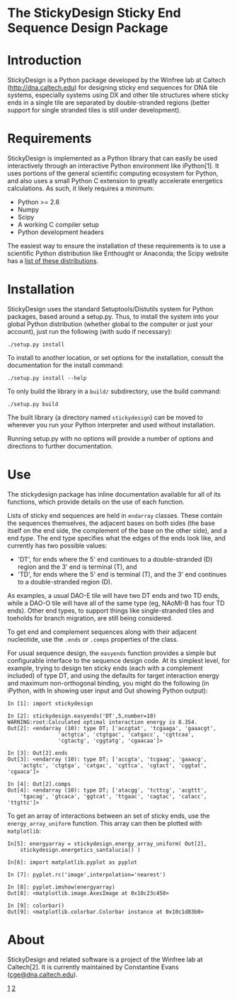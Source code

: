 The StickyDesign Sticky End Sequence Design Package
===================================================

# Introduction

StickyDesign is a Python package developed by the Winfree lab at Caltech (http://dna.caltech.edu) for designing sticky end sequences for DNA tile systems, especially systems using DX and other tile structures where sticky ends in a single tile are separated by double-stranded regions (better support for single stranded tiles is still under development). 

# Requirements

StickyDesign is implemented as a Python library that can easily be used interactively through an interactive Python environment like iPython[1]. It uses portions of the general scientific computing ecosystem for Python, and also uses a small Python C extension to greatly accelerate energetics calculations. As such, it likely requires a minimum:

* Python >= 2.6
* Numpy
* Scipy
* A working C compiler setup
* Python development headers

The easiest way to ensure the installation of these requirements is to use a scientific Python distribution like Enthought or Anaconda; the Scipy website has a [list of these distributions](http://scipy.org/install.html).

# Installation

StickyDesign uses the standard Setuptools/Distutils system for Python packages, based around a setup.py. Thus, to install the system into your global Python distribution (whether global to the computer or just your account), just run the following (with sudo if necessary):

    ./setup.py install

To install to another location, or set options for the installation, consult the documentation for the install command:
    
	./setup.py install --help 

To only build the library in a `build/` subdirectory, use the build command:

    ./setup.py build
	
The built library (a directory named `stickydesign`) can be moved to wherever you run your Python interpreter and used without installation.	
	
Running setup.py with no options will provide a number of options and directions to further documentation.

# Use

The stickydesign package has inline documentation available for all of its functions, which provide details on the use of each function. 

Lists of sticky end sequences are held in `endarray` classes. These contain the sequences themselves, the adjacent bases on both sides (the base itself on the end side, the complement of the base on the other side), and a end *type*. The end type specifies what the edges of the ends look like, and currently has two possible values: 

* 'DT', for ends where the 5' end continues to a double-stranded (D) region and the 3' end is terminal (T), and
* 'TD', for ends where the 5' end is terminal (T), and the 3' end continues to a double-stranded region (D).

As examples, a usual DAO-E tile will have two DT ends and two TD ends, while a DAO-O tile will have all of the same type (eg, NAoMI-B has four TD ends). Other end types, to support things like single-stranded tiles and toeholds for branch migration, are still being considered.

To get end and complement sequences along with their adjacent nucleotide, use the `.ends` or `.comps` properties of the class.

For usual sequence design, the `easyends` function provides a simple but configurable interface to the sequence design code. At its simplest level, for example, trying to design ten sticky ends (each with a complement included) of type DT, and using the defaults for target interaction energy and maximum non-orthogonal binding, you might do the following (in iPython, with In showing user input and Out showing Python output):

	In [1]: import stickydesign

	In [2]: stickydesign.easyends('DT',5,number=10)
	WARNING:root:Calculated optimal interaction energy is 8.354.
	Out[2]: <endarray (10): type DT; ['accgtat', 'tcgaaga', 'gaaacgt',
					'actgtca', 'ctgtgac', 'catgacc', 'cgttcaa', 
					'cgtactg', 'cggtatg', 'cgaacaa']>
					
	In [3]: Out[2].ends
	Out[3]: <endarray (10): type DT; ['accgta', 'tcgaag', 'gaaacg', 
		'actgtc', 'ctgtga', 'catgac', 'cgttca', 'cgtact', 'cggtat', 'cgaaca']>

	In [4]: Out[2].comps
	Out[4]: <endarray (10): type DT; ['atacgg', 'tcttcg', 'acgttt', 
		'tgacag', 'gtcaca', 'ggtcat', 'ttgaac', 'cagtac', 'catacc', 'ttgttc']>

To get an array of interactions between an set of sticky ends, use the 
`energy_array_uniform` function. This array can then be plotted with `matplotlib`:

	In[5]: energyarray = stickydesign.energy_array_uniform( Out[2], 
		stickydesign.energetics_santalucia() )
		
	In[6]: import matplotlib.pyplot as pyplot
	
	In [7]: pyplot.rc('image',interpolation='nearest')

	In [8]: pyplot.imshow(energyarray)
	Out[8]: <matplotlib.image.AxesImage at 0x10c23c450>

	In [9]: colorbar()
	Out[9]: <matplotlib.colorbar.Colorbar instance at 0x10c1d83b0>

# About

StickyDesign and related software is a project of the Winfree lab at Caltech[2]. It is currently maintained by Constantine Evans (cge@dna.caltech.edu).

[1](http://ipython.org)
[2](http://dna.caltech.edu)

